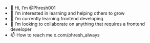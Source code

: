 - 👋 Hi, I’m @Phresh001
- 👀 I’m interested in learning and helping others to grow
- 🌱 I’m currently learning frontend developing
- 💞️ I’m looking to collaborate on anything that requires a frontend developer
- 📫 How to reach me x.com/phresh_always
  
<!---
Phresh001/Phresh001 is a ✨ special ✨ repository because its `README.md` (this file) appears on your GitHub profile.
You can click the Preview link to take a look at your changes.
--->
